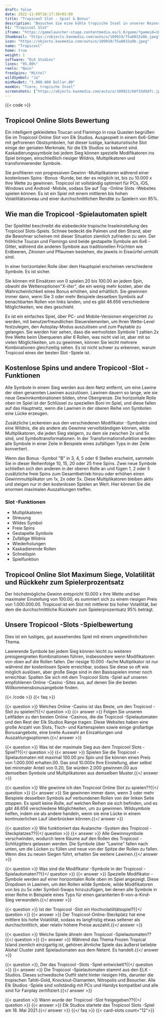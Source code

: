 ```yaml
---
draft: false
date: 2022-11-09T16:17:38+03:00
title: "Tropicool Slot - Spiel & Bonus"
description: "Besuchen Sie eine kühle tropische Insel in unserer Rezension des Tropicool -Slot, wo wir uns das Gameplay, die Funktionen und die Zeit mit dem besten Casino -Bonus ansehen."
h1: "Tropicool Slot"
iframe: "https://gamelauncher-stage.contentmedia.eu/1.0/game/?gameid=10058&operatorid=44&mode=demo&currency=EUR&device=desktop&token=EUR_1597926622061&language=en_gb"
thumbnail: "https://objects.kaxmedia.com/auto/o/109919/75a8032a9b.jpeg"
icon: "https://objects.kaxmedia.com/auto/o/109919/75a8032a9b.jpeg"
name: "Tropicool"
home: true
weight: 1
software: "ELK Studios"
lines: "95.00%"
reels: "Nein"
freeSpins: "Mittel"
wildSymbol: "Ja"
minMaxBet: "1.000.000 Dollar.00"
maxWin: "Tiere, tropische Insel"
screenshots: ["https://objects.kaxmedia.com/auto/o/109923/60f35d9dfc.jpeg"]
---
```


{{< code >}}<h2>Tropicool Online Slots Bewertung</h2><p>Ein intelligent gekleidetes Toucan und Flamingo in rosa Quasten begrüßen Sie im Tropicool Online Slot von Elk Studios. Ausgespielt in einem 6x6-Gitter mit gefrorenen Obstsymbolen, hat dieser lustige, karikaturistische Slot einige der genialen Merkmale, für die Elk Studios so bekannt sind. Kaskadierungssymbole bei jedem Sieg können spezielle Modifikatoren ins Spiel bringen, einschließlich riesiger Wildnis, Multiplikatoren und transformierender Symbole.</p><p>Sie profitieren von progressiven Gewinn -Multiplikatoren während einer kostenlosen Spins -Bonus -Runde, bei der es möglich ist, bis zu 10.000 x Ihre Wette zu gewinnen. Tropicool ist vollständig optimiert für PCs, iOS, Windows und Android -Mobile, sodass Sie auf Top -Online Slots -Websites spielen können. Es ist ein Spiel mit einem mittleren bis hohen Volatilitätsniveau und einer durchschnittlichen Rendite zu Spielern von 95%.</p><h2>Wie man die Tropicool -Spielautomaten spielt</h2><p>Der Spieltitel beschreibt die eisbedeckte tropische Inseleinstellung des Tropicool Slots-Spiels. Schnee bedeckt die Palmen und den Strand, aber die Bewohner scheinen mit dieser Situation ziemlich zufrieden zu sein. Der fröhliche Toucan und Flamingo sind beide gestapelte Symbole am 6x6 -Gitter, während die anderen Symbole aus traditionellen Früchten wie Erdbeeren, Zitronen und Pflaumen bestehen, die jeweils in Eiswürfel umhüllt sind.</p><p>In einer horizontalen Rolle über dem Hauptspiel erscheinen verschiedene Symbole. Es ist sicher.</p><p>Sie können mit Einsätzen von 0 spielen.20 bis 100.00 an jedem Spin, obwohl die Wettenoptionen"X-iiter", die ein wenig mehr kosten, aber die Wahrscheinlichkeit eines Bonus erhöhen, sind erhältlich. Sie gewinnen immer dann, wenn Sie 3 oder mehr Beispiele desselben Symbols auf benachbarten Rollen von links landen, und es gibt 46.656 verschiedene Möglichkeiten, wie dies geschieht.</p><p>Es ist ein einfaches Spiel, über PC- und Mobile-Versionen eingerichtet zu werden, mit benutzerfreundlichen Steuerelementen, um Ihren Wette-Level festzulegen, den Autoplay-Modus auszulösen und zum Paytable zu gelangen. Sie werden hier sehen, dass die wertvollsten Symbole 1 zahlen.2x Ihre Wette beim Überqueren aller 6 Rollen, was nicht viel ist, aber mit so vielen Möglichkeiten, um zu gewinnen, können Sie leicht mehrere Kombinationen gleichzeitig sehen. Es ist nicht schwer zu erkennen, warum Tropicool eines der besten Slot -Spiele ist.</p><h2>Kostenlose Spins und andere Tropicool -Slot -Funktionen</h2><p>Alle Symbole in einem Sieg werden aus dem Netz entfernt, um eine Lawine der oben genannten Lawinen auszulösen. Lawinen dauern so lange, wie sie neue Gewinnkombinationen bilden, ohne Obergrenze. Die horizontale Rolle oben im Spiel ist der Schlüssel zu speziellen Boni im Spiel, und diese fallen auf das Hauptnetz, wenn die Lawinen in der oberen Reihe von Symbolen eine Lücke erzeugen.</p><p>Zusätzliche Leckereien aus den verschiedenen Modifikator -Symbolen sind eine Wildnis, die als andere als Gewinne vervollständigen können, wilde Multiplikatoren, die jeden Sieg steigern, zu dem sie zwischen 2x und 5x sind, und Symboltransformationen. In der Transformationsfunktion werden alle Symbole in einer Zeile in Beispiele eines zufälligen Typs in der Zeile konvertiert.</p><p>Wenn das Bonus -Symbol "B" in 3, 4, 5 oder 6 Stellen erscheint, sammeln Sie in dieser Reihenfolge 10, 15, 20 oder 25 freie Spins. Zwei neue Symbole schließen sich den anderen in der oberen Rolle an und fügen 1, 2 oder 5 zusätzliche freie Spins zum Gesamtbetrieb hinzu oder erhöhen einen Gewinnmultiplikator um 1x, 2x oder 5x. Diese Multiplikatoren bleiben aktiv und steigen nur in den kostenlosen Spielen an Wert. Hier können Sie die enormen maximalen Auszahlungen treffen.</p><h3>
Slot -Funktionen</h3><ul>
<li></span>
Multiplikatoren</li>
<li></span>
Streuung</li>
<li></span>
Wildes Symbol</li>
<li></span>
Freie Spins</li>
<li></span>
Gestapelte Symbole</li>
<li></span>
Zufällige Wildnis</li>
<li></span>
Wiederholungen</li>
<li></span>
Kaskadierende Rollen</li>
<li></span>
Schnellspin</li>
<li></span>
Spielfunktion</li></ul><h2>Tropicool Online Slot Maximum Siege, Volatilität und Rückkehr zum Spielerprozentsatz</h2><p>Der höchstmögliche Gewinn entspricht 10.000 x Ihre Wette und bei maximaler Einstellung von 100.00, es summiert sich zu einem riesigen Preis von 1.000.000.00. Tropicool ist ein Slot mit mittlerer bis hoher Volatilität, bei dem die durchschnittliche Rückkehr zum Spielerprozentsatz 95% beträgt.</p><h2>Unsere Tropicool -Slots -Spielbewertung</h2><p>Dies ist ein lustiges, gut aussehendes Spiel mit einem ungewöhnlichen Thema.</p><p>Lawierende Symbole bei jedem Sieg können leicht zu weiteren preisgeeigneten Kombinationen führen, insbesondere wenn Modifikatoren von oben auf die Rollen fallen. Der riesige 10.000 -fache Multiplikator ist nur während der kostenlosen Spiele erreichbar, sodass Sie diese so oft wie möglich auslösen, aber große Siege sind in den Basisspielen immer noch erreichbar. Spalten Sie sich mit dem Tropicool Slots -Spiel auf unseren empfohlenen Online -Casino -Sites aus, auf denen Sie die besten Willkommensbonusangebote finden.</p>
{{< /code >}}
{{< faq >}}

{{< question >}} Welches Online -Casino ist das Beste, um den Tropicool -Slot zu spielen?{{</ question >}}
{{< answer >}} Folgen Sie unseren Leitfäden zu den besten Online -Casinos, die die Tropicool -Spielautomaten und den Rest der Elk Studios Range tragen. Diese Websites haben eine große Anzahl von Slots, Tisch- und Kartenspielen sowie einige großartige Bonusangebote, eine breite Auswahl an Einzahlungen und Auszahlungsoptionen.{{</ answer >}}

{{< question >}} Was ist der maximale Sieg aus dem Tropicool Slots -Spiel??{{</ question >}}
{{< answer >}} Spielen Sie die Tropicool -Spielautomaten mit maximal 100.00 pro Spin und Sie können einen Preis von 1.000.000 erhalten.00. Das sind 10.000x Ihre Einstellung, aber selbst bei minimaler Anteil von 0.20, Sie würden 2.000 gewinnen.00 aus demselben Symbole und Multiplikatoren aus demselben Muster.{{</ answer >}}

{{< question >}} Wie gewinne ich den Tropicool Online Slot zu spielen??{{</ question >}}
{{< answer >}} Sie gewinnen immer dann, wenn 3 oder mehr Beispiele desselben Symbols auf verbundenen Rollen von der linken Seite stoppen. Es spielt keine Rolle, auf welchen Reihen sie sich befinden, und es gibt 46.656 verschiedene Möglichkeiten, um zu gewinnen. Wildsymbole helfen, indem sie als andere handeln, wenn sie eine Lücke in einem kontinuierlichen Lauf überbrücken können.{{</ answer >}}

{{< question >}} Wie funktioniert das Avalanche -System des Tropicool -Steckplatzes??{{</ question >}}
{{< answer >}} Alle Gewinnsymbole verschwinden, wodurch leere Räume auf den Rollen des Tropicool -Schlitzgitters gelassen werden. Die Symbole über "Lawine" fallen nach unten, um die Lücken zu füllen und neue von der Spitze der Rollen zu fallen. Wenn dies zu neuen Siegen führt, erhalten Sie weitere Lawinen.{{</ answer >}}

{{< question >}} Was sind die Modifikator -Symbole in der Tropicool -Spielautomaten??{{</ question >}}
{{< answer >}} Spezielle Modifikator -Symbole werden auf einer horizontalen Rolle oben im Spiel angezeigt. Diese Dropdown in Lawinen, um den Rollen wilde Symbole, wilde Modifikatoren von bis zu 5x oder Symbol-Swaps hinzuzufügen, bei denen alle Symbole in einer Reihe in Beispiele eines Typs für einen garantierten 6-von-a-Kind-Sieg verwandeln.{{</ answer >}}

{{< question >}} Ist der Tropicool -Slot ein Hochvolatilitätsspiel?{{</ question >}}
{{< answer >}} Der Tropicool-Online-Steckplatz hat eine mittlere bis hohe Volatilität, sodass es langfristig etwas seltener als durchschnittlich, aber relativ höhere Preise auszahlt.{{</ answer >}}

{{< question >}} Welche Spiele ähneln dem Tropicool -Spielautomaten??{{</ question >}}
{{< answer >}} Während das Thema Frozen Tropical Island ziemlich einzigartig ist, gehören ähnliche Spiele das äußerst beliebte Aloha! Cluster zahlt Spielautomaten aus dem Netent. Es handelt.{{</ answer >}}

{{< question >}}, Der das Tropicool -Slots -Spiel entwickelt?{{</ question >}}
{{< answer >}} Die Tropicool -Spielautomaten stammt aus den ELK -Studios. Dieses schwedische Outfit steht hinter riesigen Hits, darunter die tropischen Tahiti-Gold, Knockout-Diamanten, Nitropolis und Besucher. Alle Elk Studios -Spiele sind vollständig mit PCs und Handys kompatibel und alle sind für Fairplay zertifiziert.{{</ answer >}}

{{< question >}} Wann wurde der Tropicool -Slot freigegeben??{{</ question >}}
{{< answer >}} Elk Studios startete das Tropicool Slots -Spiel am 18. Mai 2021.{{</ answer >}}
{{</ faq >}}
{{< card-slots count="12">}}